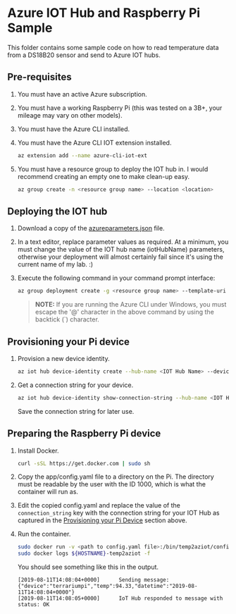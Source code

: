 # Azure IOT Hub and Raspberry Pi Sample

This folder contains some sample code on how to read temperature data from a DS18B20 sensor and send to Azure IOT hubs.

## Pre-requisites

1. You must have an active Azure subscription.
1. You must have a working Raspberry Pi (this was tested on a 3B+, your mileage may vary on other models).
1. You must have the Azure CLI installed.
1. You must have the Azure CLI IOT extension installed.

    ```bash
    az extension add --name azure-cli-iot-ext
    ```

1. You must have a resource group to deploy the IOT hub in. I would recommend creating an empty one to make clean-up easy.

    ```bash
    az group create -n <resource group name> --location <location>
    ```

## Deploying the IOT hub

1. Download a copy of the [azureparameters.json](azureparameters.json) file.
1. In a text editor, replace parameter values as required. At a minimum, you must change the value of the IOT hub name (iotHubName) parameters, otherwise your deployment will almost certainly fail since it's using the current name of my lab. :)
1. Execute the following command in your command prompt interface:

    ```bash
    az group deployment create -g <resource group name> --template-uri https://github.com/yardbirdsax/pi-lab/az-iot-temp/azuredeploy.json --parameters @<path to parameters file>
    ```

    >**NOTE:** If you are running the Azure CLI under Windows, you must escape the '@' character in the above command by using the backtick (`) character.

## Provisioning your Pi device

1. Provision a new device identity.

    ```bash
    az iot hub device-identity create --hub-name <IOT Hub Name> --device-id <device name>
    ```

1. Get a connection string for your device.

    ```bash
    az iot hub device-identity show-connection-string --hub-name <IOT Hub Name> --device-id <device name> --output table
    ```

    Save the connection string for later use.

## Preparing the Raspberry Pi device

1. Install Docker.

    ```bash
    curl -sSL https://get.docker.com | sudo sh
    ```

1. Copy the app/config.yaml file to a directory on the Pi. The directory must be readable by the user with the ID 1000, which is what the container will run as.
1. Edit the copied config.yaml and replace the value of the `connection_string` key with the connection string for your IOT Hub as captured in the [Provisioning your Pi Device](#Provisioning-your-Pi-device) section above.
1. Run the container.

    ```bash
    sudo docker run -v <path to config.yaml file>:/bin/temp2aziot/config.yaml -d -h ${HOSTNAME} --name ${HOSTNAME}-temp2aziot yardbirdsax/temp2aziot:latest
    sudo docker logs ${HOSTNAME}-temp2aziot -f
    ```

    You should see something like this in the output.

    ```
    [2019-08-11T14:08:04+0000]      Sending message: {"device":"terrariumpi","temp":94.33,"datetime":"2019-08-11T14:08:04+0000"}
    [2019-08-11T14:08:05+0000]      IoT Hub responded to message with status: OK
    ```